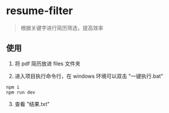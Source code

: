 # resume-filter

> 根据关键字进行简历筛选，提高效率

## 使用

1. 将 pdf 简历放进 files 文件夹

2. 进入项目执行命令行，在 windows 环境可以双击 "一键执行.bat"

```shell
npm i
npm run dev
```

3. 查看 "结果.txt"
